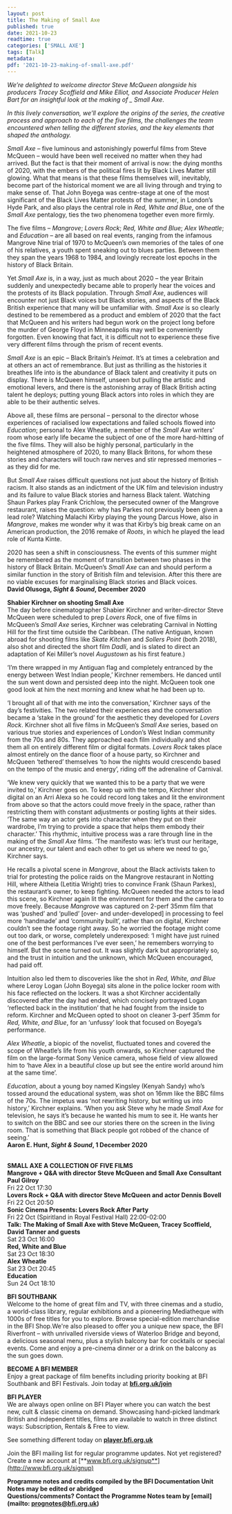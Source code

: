 ```yaml
---
layout: post
title: The Making of Small Axe
published: true
date: 2021-10-23
readtime: true
categories: ['SMALL AXE']
tags: [Talk]
metadata: 
pdf: '2021-10-23-making-of-small-axe.pdf'
---
```


_We’re delighted to welcome director Steve McQueen alongside his producers Tracey Scoffield and Mike Elliot, and Associate Producer Helen Bart for an insightful look at the making of _ Small Axe_.

_In this lively conversation, we’ll explore the origins of the series, the creative process and approach to each of the five films, the challenges the team encountered when telling the different stories, and the key elements that shaped the anthology._

_Small Axe_ – five luminous and astonishingly powerful films from Steve McQueen – would have been well received no matter when they had arrived. But the fact is that their moment of arrival is now: the dying months of 2020, with the embers of the political fires lit by Black Lives Matter still glowing. What that means is that these films themselves will, inevitably, become part of the historical moment we are all living through and trying to make sense of. That John Boyega was centre-stage at one of the most significant of the Black Lives Matter protests of the summer, in London’s Hyde Park, and also plays the central role in _Red, White and Blue_, one of the _Small Axe_ pentalogy, ties the two phenomena together even more firmly.

The five films – _Mangrove_; _Lovers Rock_; _Red, White and Blue_; _Alex Wheatle_; and _Education_ – are all based on real events, ranging from the infamous Mangrove Nine trial of 1970 to McQueen’s own memories of the tales of one of his relatives, a youth spent sneaking out to blues parties. Between them they span the years 1968 to 1984, and lovingly recreate lost epochs in the history of Black Britain.

Yet _Small Axe_ is, in a way, just as much about 2020 – the year Britain suddenly and unexpectedly became able to properly hear the voices and the protests of its Black population. Through _Small Axe_, audiences will encounter not just Black voices but Black stories, and aspects of the Black British experience that many will be unfamiliar with. _Small Axe_ is so clearly destined to be remembered as a product and emblem of 2020 that the fact that McQueen and his writers had begun work on the project long before the murder of George Floyd in Minneapolis may well be conveniently forgotten. Even knowing that fact, it is difficult not to experience these five very different films through the prism of recent events.

_Small Axe_ is an epic – Black Britain’s _Heimat_. It’s at times a celebration and at others an act of remembrance. But just as thrilling as the histories it breathes life into is the abundance of Black talent and creativity it puts on display. There is McQueen himself, unseen but pulling the artistic and emotional levers, and there is the astonishing array of Black British acting talent he deploys; putting young Black actors into roles in which they are able to be their authentic selves.

Above all, these films are personal – personal to the director whose experiences of racialised low expectations and failed schools flowed into _Education_; personal to Alex Wheatle, a member of the _Small Axe_ writers’ room whose early life became the subject of one of the more hard-hitting of the five films. They will also be highly personal, particularly in the heightened atmosphere of 2020, to many Black Britons, for whom these stories and characters will touch raw nerves and stir repressed memories – as they did for me.

But _Small Axe_ raises difficult questions not just about the history of British racism. It also stands as an indictment of the UK film and television industry and its failure to value Black stories and harness Black talent. Watching Shaun Parkes play Frank Crichlow, the persecuted owner of the Mangrove restaurant, raises the question: why has Parkes not previously been given a lead role? Watching Malachi Kirby playing the young Darcus Howe, also in _Mangrove_, makes me wonder why it was that Kirby’s big break came on an American production, the 2016 remake of _Roots_, in which he played the lead role of Kunta Kinte.

2020 has seen a shift in consciousness. The events of this summer might be remembered as the moment of transition between two phases in the history of Black Britain. McQueen’s _Small Axe_ can and should perform a similar function in the story of British film and television. After this there are no viable excuses for marginalising Black stories and Black voices.<br>
**David Olusoga, _Sight & Sound_, December 2020**<br>

**Shabier Kirchner on shooting Small Axe**<br>
The day before cinematographer Shabier Kirchner and writer-director Steve McQueen were scheduled to prep _Lovers Rock_, one of five films in McQueen’s _Small Axe_ series, Kirchner was celebrating Carnival in Notting Hill for the first time outside the Caribbean. (The native Antiguan, known abroad for shooting films like _Skate Kitchen_ and _Sollers Point_ (both 2018), also shot and directed the short film _Dadli_, and is slated to direct an adaptation of Kei Miller’s novel _Augustown_ as his first feature.)

‘I’m there wrapped in my Antiguan flag and completely entranced by the energy between West Indian people,’ Kirchner remembers. He danced until the sun went down and persisted deep into the night. McQueen took one good look at him the next morning and knew what he had been up to.

‘I brought all of that with me into the conversation,’ Kirchner says of the day’s festivities. The two related their experiences and the conversation became a ‘stake in the ground’ for the aesthetic they developed for _Lovers Rock_. Kirchner shot all five films in McQueen’s _Small Axe_ series, based on various true stories and experiences of London’s West Indian community from the 70s and 80s. They approached each film individually and shot them all on entirely different film or digital formats. _Lovers Rock_ takes place almost entirely on the dance floor of a house party, so Kirchner and McQueen ‘tethered’ themselves ‘to how the nights would crescendo based on the tempo of the music and energy’, riding off the adrenaline of Carnival.

‘We knew very quickly that we wanted this to be a party that we were invited to,’ Kirchner goes on. To keep up with the tempo, Kirchner shot digital on an Arri Alexa so he could record long takes and lit the environment from above so that the actors could move freely in the space, rather than restricting them with constant adjustments or posting lights at their sides. ‘The same way an actor gets into character when they put on their wardrobe, I’m trying to provide a space that helps them embody their character.’ This rhythmic, intuitive process was a rare through line in the making of the _Small Axe_ films. ‘The manifesto was: let’s trust our heritage, our ancestry, our talent and each other to get us where we need to go,’ Kirchner says.

He recalls a pivotal scene in _Mangrove_, about the Black activists taken to trial for protesting the police raids on the Mangrove restaurant in Notting Hill, where Altheia (Letitia Wright) tries to convince Frank (Shaun Parkes), the restaurant’s owner, to keep fighting. McQueen needed the actors to lead this scene, so Kirchner again lit the environment for them and the camera to move freely. Because _Mangrove_ was captured on 2-perf 35mm film that was ‘pushed’ and ‘pulled’ [over- and under-developed] in processing to feel more ‘handmade’ and ‘community built’, rather than on digital, Kirchner couldn’t see the footage right away. So he worried the footage might come out too dark, or worse, completely underexposed: ‘I might have just ruined one of the best performances I’ve ever seen,’ he remembers worrying to himself. But the scene turned out. It was slightly dark but appropriately so, and the trust in intuition and the unknown, which McQueen encouraged, had paid off.

Intuition also led them to discoveries like the shot in _Red, White, and Blue_ where Leroy Logan (John Boyega) sits alone in the police locker room with his face reflected on the lockers. It was a shot Kirchner accidentally discovered after the day had ended, which concisely portrayed Logan ‘reflected back in the institution’ that he had fought from the inside to reform. Kirchner and McQueen opted to shoot on cleaner 3-perf 35mm for _Red, White, and Blue_, for an ‘unfussy’ look that focused on Boyega’s performance.

_Alex Wheatle_, a biopic of the novelist, fluctuated tones and covered the scope of Wheatle’s life from his youth onwards, so Kirchner captured the film on the large-format Sony Venice camera, whose field of view allowed him to ‘have Alex in a beautiful close up but see the entire world around him at the same time’.

_Education_, about a young boy named Kingsley (Kenyah Sandy) who’s tossed around the educational system, was shot on 16mm like the BBC films of the 70s. The impetus was ‘not rewriting history, but writing us into history,’ Kirchner explains. ‘When you ask Steve why he made _Small Axe_ for television, he says it’s because he wanted his mum to see it. He wants her to switch on the BBC and see our stories there on the screen in the living room. That is something that Black people got robbed of the chance of seeing.’<br>
**Aaron E. Hunt, _Sight & Sound_, 1 December 2020**<br>
<br>

**SMALL AXE A COLLECTION OF FIVE FILMS**<br>
**Mangrove + Q&A with director Steve McQueen and Small Axe Consultant Paul Gilroy**<br>
Fri 22 Oct 17:30<br>
**Lovers Rock + Q&A with director Steve McQueen and actor Dennis Bovell**<br>
Fri 22 Oct 20:50<br>
**Sonic Cinema Presents: Lovers Rock After Party**<br>
Fri 22 Oct (Spiritland in Royal Festival Hall) 22:00-02:00<br>
**Talk: The Making of Small Axe with Steve McQueen, Tracey Scoffield, David Tanner and guests**<br>
Sat 23 Oct 16:00<br>
**Red, White and Blue**<br>
Sat 23 Oct 18:30<br>
**Alex Wheatle**<br>
Sat 23 Oct 20:45<br>
**Education**<br>
Sun 24 Oct 18:10<br>

**BFI SOUTHBANK**  
Welcome to the home of great film and TV, with three cinemas and a studio, a world-class library, regular exhibitions and a pioneering Mediatheque with 1000s of free titles for you to explore. Browse special-edition merchandise in the BFI Shop.We&#39;re also pleased to offer you a unique new space, the BFI Riverfront – with unrivalled riverside views of Waterloo Bridge and beyond, a delicious seasonal menu, plus a stylish balcony bar for cocktails or special events. Come and enjoy a pre-cinema dinner or a drink on the balcony as the sun goes down.  

**BECOME A BFI MEMBER**  
Enjoy a great package of film benefits including priority booking at BFI Southbank and BFI Festivals. Join today at [**bfi.org.uk/join**](http://www.bfi.org.uk/join)  

**BFI PLAYER**  
 We are always open online on BFI Player where you can watch the best new, cult &amp; classic cinema on demand. Showcasing hand-picked landmark British and independent titles, films are available to watch in three distinct ways: Subscription, Rentals &amp; Free to view.  

See something different today on [**player.bfi.org.uk**](https://player.bfi.org.uk)  

Join the BFI mailing list for regular programme updates. Not yet registered? Create a new account at [**www.bfi.org.uk/signup**](http://www.bfi.org.uk/signup)

**Programme notes and credits compiled by the BFI Documentation Unit  
Notes may be edited or abridged  
Questions/comments? Contact the Programme Notes team by [email](mailto: prognotes@bfi.org.uk)**
